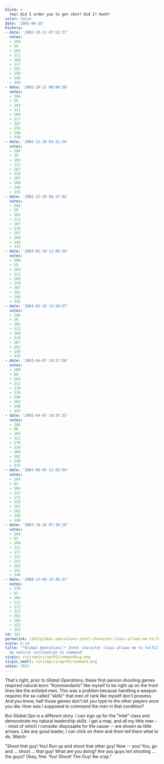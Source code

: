 ```yaml
---
blurb: >
  You! Did I order you to get shot? Did I? Hunh?
color: false
date: '2002-04-15'
history:
- date: '2002-10-11 07:53:37'
  votes:
  - 266
  - 59
  - 103
  - 111
  - 166
  - 217
  - 287
  - 259
  - 146
  - 330
- date: '2002-10-11 08:04:38'
  votes:
  - 266
  - 59
  - 103
  - 111
  - 166
  - 217
  - 287
  - 259
  - 146
  - 330
- date: '2002-12-29 03:11:24'
  votes:
  - 268
  - 59
  - 103
  - 112
  - 167
  - 218
  - 287
  - 260
  - 148
  - 333
- date: '2002-12-29 04:17:02'
  votes:
  - 268
  - 59
  - 103
  - 112
  - 167
  - 218
  - 287
  - 260
  - 148
  - 333
- date: '2003-02-19 11:06:24'
  votes:
  - 268
  - 59
  - 103
  - 112
  - 169
  - 218
  - 287
  - 262
  - 148
  - 335
- date: '2003-02-19 11:18:57'
  votes:
  - 268
  - 59
  - 103
  - 112
  - 169
  - 218
  - 287
  - 262
  - 148
  - 335
- date: '2003-04-07 19:27:58'
  votes:
  - 268
  - 60
  - 104
  - 112
  - 170
  - 218
  - 288
  - 262
  - 148
  - 335
- date: '2003-04-07 19:35:33'
  votes:
  - 268
  - 60
  - 104
  - 112
  - 170
  - 218
  - 288
  - 262
  - 148
  - 335
- date: '2003-08-05 21:55:54'
  votes:
  - 269
  - 61
  - 104
  - 112
  - 171
  - 220
  - 291
  - 262
  - 150
  - 340
- date: '2003-10-18 07:36:10'
  votes:
  - 269
  - 61
  - 104
  - 112
  - 172
  - 221
  - 291
  - 262
  - 152
  - 340
- date: '2009-12-09 15:45:37'
  votes:
  - 270
  - 61
  - 104
  - 112
  - 172
  - 223
  - 292
  - 266
  - 152
  - 352
id: 342
permalink: /342/global-operations-intel-character-class-allows-me-to-fulfill-at-long-last-my-natural-inclination-to-command/
score: 6.14
title: '*Global Operations’* Intel character class allows me to fulfill at long last
  my natural inclination to command'
vicpic: victimpics/apr02/commandbig.png
vicpic_small: victimpics/apr02/command.png
votes: 2022
---
```


That's right, prior to *Global Operations*, these first-person shooting
games required natural-born "Kommandants" like myself to be right up on
the front lines like the enlisted men. This was a problem because
handling a weapon requires the so-called "skillz" that men of rank like
myself don't possess. And you know, half those games don't let you type
to the other players once you die. How was I supposed to command the men
in that condition?

But *Global Ops* is a different story. I can sign up for the "Intel"
class and demonstrate my natural leadership skillz. I get a map, and all
my little men -- most of which I consider disposable for the cause --
are shown as little arrows. Like any good leader, I can click on them
and them tell them what to do. Watch:

"Shoot that guy! You! Run up and shoot that other guy! Now -- you! You,
go and ... shoot ... that guy! What are you doing? Are you guys not
shooting ... the guys? Okay, fine. You! Shoot! The Guy! Aw crap."